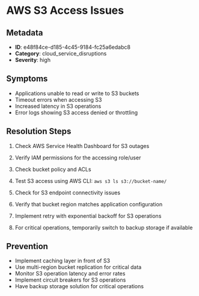 # AWS S3 Access Issues

## Metadata
- **ID**: e48f84ce-d185-4c45-9184-fc25a6edabc8
- **Category**: cloud_service_disruptions
- **Severity**: high

## Symptoms
- Applications unable to read or write to S3 buckets
- Timeout errors when accessing S3
- Increased latency in S3 operations
- Error logs showing S3 access denied or throttling

## Resolution Steps

1. Check AWS Service Health Dashboard for S3 outages

2. Verify IAM permissions for the accessing role/user

3. Check bucket policy and ACLs

4. Test S3 access using AWS CLI: `aws s3 ls s3://bucket-name/`

5. Check for S3 endpoint connectivity issues

6. Verify that bucket region matches application configuration

7. Implement retry with exponential backoff for S3 operations

8. For critical operations, temporarily switch to backup storage if available

## Prevention
- Implement caching layer in front of S3
- Use multi-region bucket replication for critical data
- Monitor S3 operation latency and error rates
- Implement circuit breakers for S3 operations
- Have backup storage solution for critical operations
